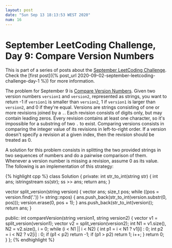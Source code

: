 ```yaml
---
layout: post
date: "Sun Sep 13 18:13:53 WEST 2020"
num: 16
---
```


# September LeetCoding Challenge, Day 9: Compare Version Numbers

<div class="message" markdown="1">

This is part of a series of posts about the [September LeetCoding
Challenge][september-challenge]. Check the [first post]({% post_url
2020-09-02-september-leetcoding-challenge-day-1 %}) for more information.

</div>

The problem for September 9 is [Compare Version Numbers][problem]. Given two
version numbers `version1` and `version2`, represented as strings, you want to
return -1 if `version1` is smaller than `version2`, 1 if `version1` is larger
than `version2`, and 0 if they're equal. Versions are strings consisting of one
or more revisions joined by a `.`. Each revision consists of digits only, but
may contain leading zeros. Every revision contains at least one character, so
it's impossible for a substring of two `.` to exist. Comparing versions consists
in comparing the integer value of its revisions in left-to-right order. If a
version doesn't specify a revision at a given index, then the revision should be
treated as 0.

A solution for this problem consists in splitting the two provided strings in
two sequences of numbers and do a pairwise comparison of them. Whenever a
version number is missing a revision, assume 0 as its value. The following is an
implementation of this strategy:

{% highlight cpp %}
class Solution {
private:
  int str_to_int(string str) {
    int ans;
    istringstream ss(str);
    ss >> ans;
    return ans;
  }

  vector<int> split_version(string version) {
    vector<int> ans;
    size_t pos;
    while ((pos = version.find('.')) != string::npos) {
      ans.push_back(str_to_int(version.substr(0, pos)));
      version.erase(0, pos + 1);
    }
    ans.push_back(str_to_int(version));
    return ans;
  }

public:
  int compareVersion(string version1, string version2) {
    vector<int> v1 = split_version(version1);
    vector<int> v2 = split_version(version2);
    int N1 = v1.size(), N2 = v2.size(), i = 0;
    while (i < N1 || i < N2) {
      int p1 = i < N1 ? v1[i] : 0;
      int p2 = i < N2 ? v2[i] : 0;
      if (p1 < p2)
        return -1;
      if (p1 > p2)
        return 1;
      i++;
    }
    return 0;
  }
};
{% endhighlight %}

[problem]: https://leetcode.com/problems/compare-version-numbers/
[september-challenge]: https://leetcode.com/explore/challenge/card/september-leetcoding-challenge/
